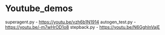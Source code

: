 # Youtube_demos
superagent.py - https://youtu.be/vzh6b1N1914
autogen_test.py - https://youtu.be/-m7wHrOD1o8
stepback.py - https://youtu.be/N6GghInVajE
